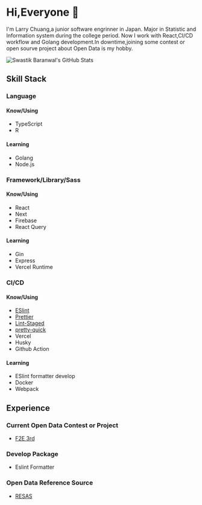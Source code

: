 # Hi,Everyone  👋

I'm Larry Chuang,a junior software engrinner in Japan. Major in Statistic and Information system during the college period. Now I work with React,CI/CD workflow and Golang development.In downtime,joining some contest or open sourve project about Open Data is my hobby.


![Swastik Baranwal's GitHub Stats](https://github-readme-stats.vercel.app/api?username=larrychunag&show_icons=true&include_all_commits=true)


## Skill Stack
### Language
#### Know/Using
- TypeScript
- R

#### Learning
- Golang
- Node.js

### Framework/Library/Sass
#### Know/Using
- React
- Next
- Firebase
- React Query
#### Learning 
- Gin
- Express
- Vercel Runtime

### CI/CD
#### Know/Using
- [ESlint](https://www.npmjs.com/package/eslint)
- [Prettier](https://www.npmjs.com/package/prettier)
- [Lint-Staged](https://www.npmjs.com/package/lint-staged)
- [pretty-quick](https://www.npmjs.com/package/pretty-quick)
- Vercel
- Husky
- Github Action
#### Learning 
- ESlint formatter develop
- Docker
- Webpack

## Experience
### Current Open Data Contest or Project
- [F2E 3rd](https://2021.thef2e.com/) 
### Develop Package
- Eslint Formatter
### Open Data Reference Source
- [RESAS](https://resas.go.jp/#/13/13101)


